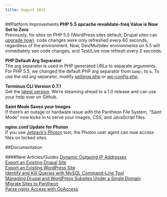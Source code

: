 ```yaml
---
title: August 2015
---
```

##Platform Improvements
**PHP 5.5 opcache revalidate-freq Value is Now Set to Zero**   
Previously, for sites on PHP 5.5 (WordPress sites default, Drupal sites can [upgrade now](/docs/upgrade-php-versions/)), code changes were only refreshed every 60 seconds, regardless of the environment. Now, Dev/Multidev environments on 5.5 will immediately see code changes, and Test/Live now refresh every 2 seconds.

**PHP Default Arg Separator**    
The arg separator is used in PHP generated URLs to separate arguments. For PHP 5.5, we changed the default PHP arg separator from `&amp;` to `&`. To use the old arg separator, modify [settings.php](/docs/configuring-settings-php/#troubleshooting) or [wp-config.php](/docs/configuring-wp-config-php/#troubleshooting).

**Terminus CLI Version 0.7.1**    
Get the [latest version](https://github.com/pantheon-systems/cli/releases/). We’re steaming ahead to a 1.0 release and can use your help over on Github.

**Saint Mode Saves your Images**     
If there’s an outage or hardware issue with the Pantheon File System, “Saint Mode” now kicks in to serve your images, CSS, and JavaScript files.

**nginx.conf Update for Photon**  
If you use [Jetpack’s Photon](http://jetpack.me/support/photon) tool, the Photon user agent can now access files on locked sites.



##Documentation

####New Articles/Guides
[Dynamic Outgoing IP Addresses](/docs/dynamic-outgoing-ip-addresses/)  
[Export an Existing Drupal Site](/docs/export-an-existing-drupal-site/)  
[Export an Existing WordPress Site](/docs/export-an-existing-wordpress-site/)  
[Identify and Kill Queries with MySQL Command-Line Tool](/docs/kill-mysql-queries/)  
[Managing Drupal and WordPress Subsites Under a Single Domain](/docs/multiple-sites-single-domain/)  
[Migrate Sites to Pantheon](/docs/migrate/)   
[Parse nginx Access with GoAccess](/docs/nginx-access-log/)  
